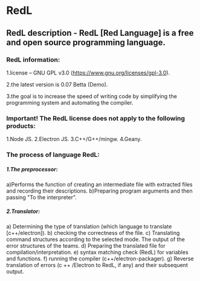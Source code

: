 # RedL

## RedL description - RedL [Red Language] is a free and open source programming language.
    


### RedL information:

1.license – GNU GPL v3.0 (https://www.gnu.org/licenses/gpl-3.0).

2.the latest version is 0.07 Betta (Demo).

3.the goal is to increase the speed of writing code by simplifying the programming system and automating the compiler.


### Important! The RedL license does not apply to the following products:
    
1.Node JS.
2.Electron JS.
3.C++/G++/mingw.
4.Geany.

### The process of language RedL:

 ##### 1.The preprocessor:

a)Performs the function of creating an intermediate file with extracted files and recording their descriptions. 
b)Preparing program arguments and then passing "To the interpreter".

 ##### 2.Translator:

a) Determining the type of translation (which language to translate [c++/electron]).
b) checking the correctness of the file.
c) Translating command structures according to the selected mode. The output of the error structures of the teams.
d) Preparing the translated file for compilation/interpretation.
e) syntax matching check (RedL) for variables and functions.
f) running the compiler (c++/electron-packager).
g) Reverse translation of errors (c ++ /Electron to RedL, if any) and their subsequent output.



